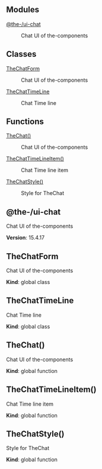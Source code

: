 <!--- Code generated by @the-/script-doc. DO NOT EDIT. -->

## Modules

<dl>
<dt><a href="#module_@the-/ui-chat">@the-/ui-chat</a></dt>
<dd><p>Chat UI of the-components</p>
</dd>
</dl>

## Classes

<dl>
<dt><a href="#TheChatForm">TheChatForm</a></dt>
<dd><p>Chat UI of the-components</p>
</dd>
<dt><a href="#TheChatTimeLine">TheChatTimeLine</a></dt>
<dd><p>Chat Time line</p>
</dd>
</dl>

## Functions

<dl>
<dt><a href="#TheChat">TheChat()</a></dt>
<dd><p>Chat UI of the-components</p>
</dd>
<dt><a href="#TheChatTimeLineItem">TheChatTimeLineItem()</a></dt>
<dd><p>Chat Time line item</p>
</dd>
<dt><a href="#TheChatStyle">TheChatStyle()</a></dt>
<dd><p>Style for TheChat</p>
</dd>
</dl>

<a name="module_@the-/ui-chat"></a>

## @the-/ui-chat
Chat UI of the-components

**Version**: 15.4.17  
<a name="TheChatForm"></a>

## TheChatForm
Chat UI of the-components

**Kind**: global class  
<a name="TheChatTimeLine"></a>

## TheChatTimeLine
Chat Time line

**Kind**: global class  
<a name="TheChat"></a>

## TheChat()
Chat UI of the-components

**Kind**: global function  
<a name="TheChatTimeLineItem"></a>

## TheChatTimeLineItem()
Chat Time line item

**Kind**: global function  
<a name="TheChatStyle"></a>

## TheChatStyle()
Style for TheChat

**Kind**: global function  
